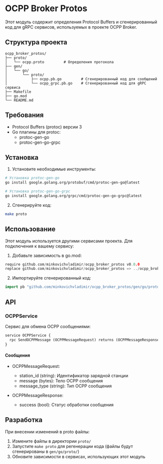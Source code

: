 # OCPP Broker Protos

Этот модуль содержит определения Protocol Buffers и сгенерированный код для gRPC сервисов, используемых в проекте OCPP Broker.

## Структура проекта

```
ocpp_broker_protos/
├── proto/
│   └── ocpp.proto         # Определения протокола
├── gen/
│   └── go/
│       └── proto/
│           ├── ocpp.pb.go         # Сгенерированный код для сообщений
│           └── ocpp_grpc.pb.go    # Сгенерированный код для gRPC сервиса
├── Makefile
├── go.mod
└── README.md
```

## Требования

- Protocol Buffers (protoc) версии 3
- Go плагины для protoc:
  - protoc-gen-go
  - protoc-gen-go-grpc

## Установка

1. Установите необходимые инструменты:
```bash
# Установка protoc-gen-go
go install google.golang.org/protobuf/cmd/protoc-gen-go@latest

# Установка protoc-gen-go-grpc
go install google.golang.org/grpc/cmd/protoc-gen-go-grpc@latest
```

2. Сгенерируйте код:
```bash
make proto
```

## Использование

Этот модуль используется другими сервисами проекта. Для подключения к вашему сервису:

1. Добавьте зависимость в go.mod:
```go
require github.com/minkovichvladimir/ocpp_broker_protos v0.0.0
replace github.com/minkovichvladimir/ocpp_broker_protos => ../ocpp_broker_protos
```

2. Импортируйте сгенерированный код:
```go
import pb "github.com/minkovichvladimir/ocpp_broker_protos/gen/go/proto"
```

## API

### OCPPService

Сервис для обмена OCPP сообщениями:

```protobuf
service OCPPService {
  rpc SendOCPPMessage (OCPPMessageRequest) returns (OCPPMessageResponse) {}
}
```

#### Сообщения

- OCPPMessageRequest:
  - station_id (string): Идентификатор зарядной станции
  - message (bytes): Тело OCPP сообщения
  - message_type (string): Тип OCPP сообщения

- OCPPMessageResponse:
  - success (bool): Статус обработки сообщения

## Разработка

При внесении изменений в proto файлы:

1. Измените файлы в директории `proto/`
2. Запустите `make proto` для регенерации кода (файлы будут сгенерированы в `gen/go/proto/`)
3. Обновите зависимости в сервисах, использующих этот модуль 